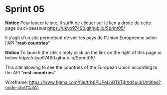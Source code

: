 ﻿# Sprint 05
**Notice**
Pour lancer le site, il suffit de cliquer sur le lien a droite de cette page ou ci-dessous
https://ukyo97490.github.io/Sprint05/

Il s'agit d'un site permettant de voir les pays de l'Union Européenne selon l'API "**rest-countries**"

**Notice**
To launch the site, simply click on the link on the right of this page or below
https:/ukyo97490.github.io/Sprint05/

This site allowing to see the countries of the European Union according to the API "**rest-countries**"



Wireframe:
https://www.figma.com/file/trb6PUPeLnGTkTjhXd4ujd/Untitled?node-id=0%3A1



